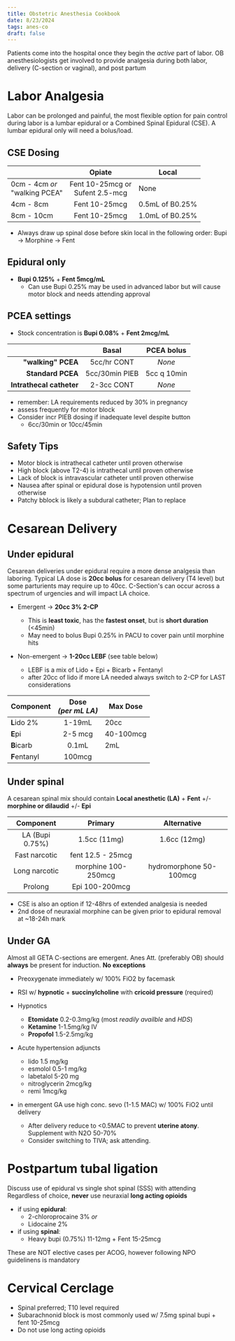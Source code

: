 ```yaml
---
title: Obstetric Anesthesia Cookbook
date: 8/23/2024
tags: anes-co
draft: false
---
```


Patients come into the hospital once they begin the *active* part of labor. OB anesthesiologists get involved to provide analgesia during both labor, delivery (C-section or vaginal), and post partum

# Labor Analgesia
Labor can be prolonged and painful, the most flexible option for pain control during labor is a lumbar epidural or a Combined Spinal Epidural (CSE). A lumbar epidural only will need a bolus/load.

## CSE Dosing

|                                  |               Opiate               | Local           |
|----------------------------------|:----------------------------------:|-----------------|
| 0cm - 4cm _or_<br>"walking PCEA" | Fent 10-25mcg or<br>Sufent 2.5-mcg | None            |
| 4cm - 8cm                        | Fent 10-25mcg                      | 0.5mL of B0.25% |
| 8cm - 10cm                       | Fent 10-25mcg                      | 1.0mL of B0.25% |

- Always draw up spinal dose before skin local in the following order: Bupi -> Morphine -> Fent

## Epidural only
- **Bupi 0.125%** + **Fent 5mcg/mL**
  - Can use Bupi 0.25% may be used in advanced labor but will cause motor block and needs attending approval

## PCEA settings
- Stock concentration is **Bupi 0.08%** + **Fent 2mcg/mL**

|                          |    **Basal**   | **PCEA bolus** |
|-------------------------:|:--------------:|:--------------:|
|       **"walking" PCEA** |    5cc/hr CONT |         _None_ |
|        **Standard PCEA** | 5cc/30min PIEB |    5cc q 10min |
| **Intrathecal catheter** |     2-3cc CONT |         _None_ |

- remember: LA requirements reduced by 30% in pregnancy
- assess frequently for motor block
- Consider incr PIEB dosing if inadequate level despite button
  - 6cc/30min or 10cc/45min

## Safety Tips
- Motor block is intrathecal catheter until proven otherwise
- High block (above T2-4) is intrathecal until proven otherwise
- Lack of block is intravascular catheter until proven otherwise
- Nausea after spinal or epidural dose is hypotension until proven otherwise
- Patchy bblock is likely a subdural catheter; Plan to replace

# Cesarean Delivery

## Under epidural
Cesarean deliveries under epidural require a more dense analgesia than laboring.
Typical LA dose is **20cc bolus** for cesarean delivery (T4 level) but some parturients may require up to 40cc.
C-Section's can occur across a spectrum of urgencies and will impact LA choice.

- Emergent  ->  **20cc 3% 2-CP**
  - This is **least toxic**, has the **fastest onset**, but is **short duration** (<45min)
  - May need to bolus Bupi 0.25% in PACU to cover pain until morphine hits

- Non-emergent  ->  **1-20cc LEBF** (see table below)
  - LEBF is a mix of Lido + Epi + Bicarb + Fentanyl
  - after 20cc of lido if more LA needed always switch to 2-CP for LAST considerations

| **Component** | **Dose**<br>_(per mL LA)_ | **Max Dose** |
|---------------|:-------------------------:|--------------|
| **L**ido 2%   | 1-19mL                    | 20cc         |
| **E**pi       | 2-5 mcg                   | 40-100mcg    |
| **B**icarb    | 0.1mL                     | 2mL          |
| **F**entanyl  | 100mcg                    |              |


## Under spinal
A cesarean spinal mix should contain **Local anesthetic (LA)** + **Fent** +/- **morphine or dilaudid** +/- **Epi**

|  **Component**  |     **Primary**     |     **Alternative**     |
|:---------------:|:-------------------:|:-----------------------:|
| LA (Bupi 0.75%) | 1.5cc (11mg)        | 1.6cc (12mg)            |
| Fast narcotic   | fent 12.5 - 25mcg   |                         |
| Long narcotic   | morphine 100-250mcg | hydromorphone 50-100mcg |
| Prolong         | Epi 100-200mcg      |                         |

- CSE is also an option if 12-48hrs of extended analgesia is needed
- 2nd dose of neuraxial morphine can be given prior to epidural removal at ~18-24h mark

## Under GA
Almost all GETA C-sections are emergent. Anes Att. (preferably OB) should **always** be present for induction. **No exceptions**
- Preoxygenate immediately w/ 100% FiO2 by facemask
- RSI w/ **hypnotic** + **succinylcholine** with **cricoid pressure** (required)
- Hypnotics
  - **Etomidate** 0.2-0.3mg/kg (most *readily availble* and *HDS*)
  - **Ketamine** 1-1.5mg/kg IV
  - **Propofol** 1.5-2.5mg/kg 
- Acute hypertension adjuncts
  - lido 1.5 mg/kg
  - esmolol 0.5-1 mg/kg
  - labetalol 5-20 mg
  - nitroglycerin 2mcg/kg
  - remi 1mcg/kg

- in emergent GA use high conc. sevo (1-1.5 MAC) w/ 100% FiO2 until delivery
  - After delivery reduce to <0.5MAC to prevent **uterine atony**. Supplement with N2O 50-70%
  - Consider switching to TIVA; ask attending.


# Postpartum tubal ligation
Discuss use of epidural vs single shot spinal (SSS) with attending
Regardless of choice, **never** use neuraxial **long acting opioids**

- if using **epidural**:
  - 2-chloroprocaine 3% *or*
  - Lidocaine 2%
- if using **spinal**:
   - Heavy bupi (0.75%) 11-12mg + Fent 15-25mcg

These are NOT elective cases per ACOG, however following NPO guidelinens is mandatory

# Cervical Cerclage
- Spinal preferred; T10 level required
- Subarachnonid block is most commonly used w/ 7.5mg spinal bupi + fent 10-25mcg
- Do not use long acting opioids
